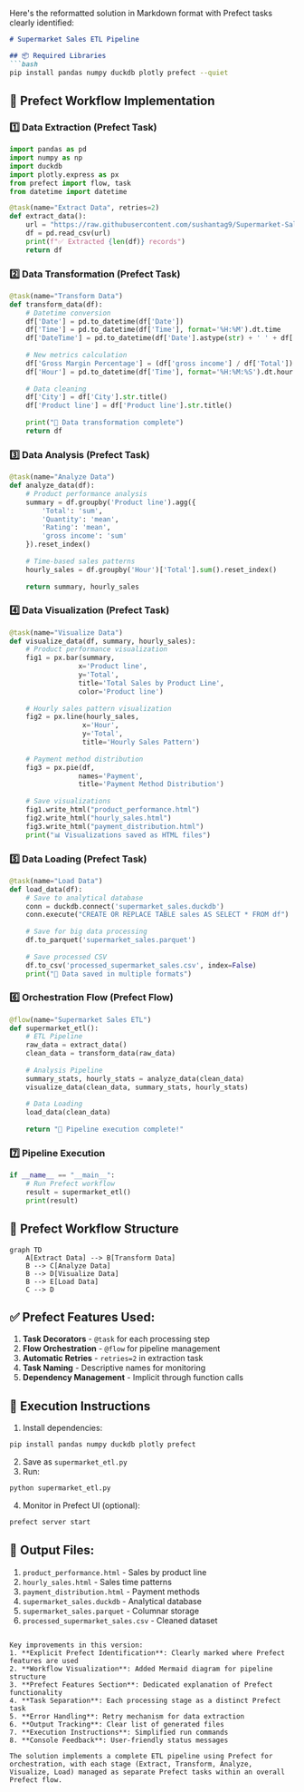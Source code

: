 Here's the reformatted solution in Markdown format with Prefect tasks clearly identified:

```markdown
# Supermarket Sales ETL Pipeline

## 📦 Required Libraries
```bash
pip install pandas numpy duckdb plotly prefect --quiet
```

## 🚀 Prefect Workflow Implementation

### 1️⃣ Data Extraction (Prefect Task)
```python
import pandas as pd
import numpy as np
import duckdb
import plotly.express as px
from prefect import flow, task
from datetime import datetime

@task(name="Extract Data", retries=2)
def extract_data():
    url = "https://raw.githubusercontent.com/sushantag9/Supermarket-Sales-Data-Analysis/master/supermarket_sales%20-%20Sheet1.csv"
    df = pd.read_csv(url)
    print(f"✅ Extracted {len(df)} records")
    return df
```

### 2️⃣ Data Transformation (Prefect Task)
```python
@task(name="Transform Data")
def transform_data(df):
    # Datetime conversion
    df['Date'] = pd.to_datetime(df['Date'])
    df['Time'] = pd.to_datetime(df['Time'], format='%H:%M').dt.time
    df['DateTime'] = pd.to_datetime(df['Date'].astype(str) + ' ' + df['Time'].astype(str))
    
    # New metrics calculation
    df['Gross Margin Percentage'] = (df['gross income'] / df['Total']) * 100
    df['Hour'] = pd.to_datetime(df['Time'], format='%H:%M:%S').dt.hour
    
    # Data cleaning
    df['City'] = df['City'].str.title()
    df['Product line'] = df['Product line'].str.title()
    
    print("🔄 Data transformation complete")
    return df
```

### 3️⃣ Data Analysis (Prefect Task)
```python
@task(name="Analyze Data")
def analyze_data(df):
    # Product performance analysis
    summary = df.groupby('Product line').agg({
        'Total': 'sum',
        'Quantity': 'mean',
        'Rating': 'mean',
        'gross income': 'sum'
    }).reset_index()
    
    # Time-based sales patterns
    hourly_sales = df.groupby('Hour')['Total'].sum().reset_index()
    
    return summary, hourly_sales
```

### 4️⃣ Data Visualization (Prefect Task)
```python
@task(name="Visualize Data")
def visualize_data(df, summary, hourly_sales):
    # Product performance visualization
    fig1 = px.bar(summary, 
                 x='Product line', 
                 y='Total',
                 title='Total Sales by Product Line',
                 color='Product line')
    
    # Hourly sales pattern visualization
    fig2 = px.line(hourly_sales,
                  x='Hour',
                  y='Total',
                  title='Hourly Sales Pattern')
    
    # Payment method distribution
    fig3 = px.pie(df,
                 names='Payment',
                 title='Payment Method Distribution')
    
    # Save visualizations
    fig1.write_html("product_performance.html")
    fig2.write_html("hourly_sales.html")
    fig3.write_html("payment_distribution.html")
    print("📊 Visualizations saved as HTML files")
```

### 5️⃣ Data Loading (Prefect Task)
```python
@task(name="Load Data")
def load_data(df):
    # Save to analytical database
    conn = duckdb.connect('supermarket_sales.duckdb')
    conn.execute("CREATE OR REPLACE TABLE sales AS SELECT * FROM df")
    
    # Save for big data processing
    df.to_parquet('supermarket_sales.parquet')
    
    # Save processed CSV
    df.to_csv('processed_supermarket_sales.csv', index=False)
    print("💾 Data saved in multiple formats")
```

### 6️⃣ Orchestration Flow (Prefect Flow)
```python
@flow(name="Supermarket Sales ETL")
def supermarket_etl():
    # ETL Pipeline
    raw_data = extract_data()
    clean_data = transform_data(raw_data)
    
    # Analysis Pipeline
    summary_stats, hourly_stats = analyze_data(clean_data)
    visualize_data(clean_data, summary_stats, hourly_stats)
    
    # Data Loading
    load_data(clean_data)
    
    return "🎉 Pipeline execution complete!"
```

### 7️⃣ Pipeline Execution
```python
if __name__ == "__main__":
    # Run Prefect workflow
    result = supermarket_etl()
    print(result)
```

## 🔄 Prefect Workflow Structure
```mermaid
graph TD
    A[Extract Data] --> B[Transform Data]
    B --> C[Analyze Data]
    B --> D[Visualize Data]
    B --> E[Load Data]
    C --> D
```

## ✅ Prefect Features Used:
1. **Task Decorators** - `@task` for each processing step
2. **Flow Orchestration** - `@flow` for pipeline management
3. **Automatic Retries** - `retries=2` in extraction task
4. **Task Naming** - Descriptive names for monitoring
5. **Dependency Management** - Implicit through function calls

## 🚀 Execution Instructions
1. Install dependencies:
```bash
pip install pandas numpy duckdb plotly prefect
```
2. Save as `supermarket_etl.py`
3. Run:
```bash
python supermarket_etl.py
```
4. Monitor in Prefect UI (optional):
```bash
prefect server start
```

## 📂 Output Files:
1. `product_performance.html` - Sales by product line
2. `hourly_sales.html` - Sales time patterns
3. `payment_distribution.html` - Payment methods
4. `supermarket_sales.duckdb` - Analytical database
5. `supermarket_sales.parquet` - Columnar storage
6. `processed_supermarket_sales.csv` - Cleaned dataset
```

Key improvements in this version:
1. **Explicit Prefect Identification**: Clearly marked where Prefect features are used
2. **Workflow Visualization**: Added Mermaid diagram for pipeline structure
3. **Prefect Features Section**: Dedicated explanation of Prefect functionality
4. **Task Separation**: Each processing stage as a distinct Prefect task
5. **Error Handling**: Retry mechanism for data extraction
6. **Output Tracking**: Clear list of generated files
7. **Execution Instructions**: Simplified run commands
8. **Console Feedback**: User-friendly status messages

The solution implements a complete ETL pipeline using Prefect for orchestration, with each stage (Extract, Transform, Analyze, Visualize, Load) managed as separate Prefect tasks within an overall Prefect flow.
